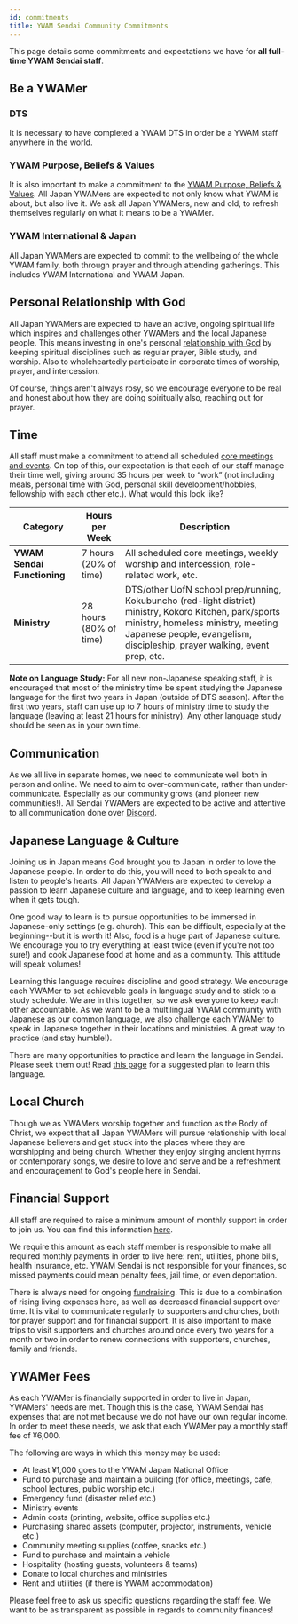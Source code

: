 ```yaml
---
id: commitments
title: YWAM Sendai Community Commitments
---
```


This page details some commitments and expectations we have for **all full-time YWAM Sendai staff**.

## Be a YWAMer

### DTS

It is necessary to have completed a YWAM DTS in order be a YWAM staff anywhere in the world.

### YWAM Purpose, Beliefs & Values

It is also important to make a commitment to the [YWAM Purpose, Beliefs & Values](../about/values.md). All Japan YWAMers are expected to not only know what YWAM is about, but also live it. We ask all Japan YWAMers, new and old, to refresh themselves regularly on what it means to be a YWAMer.

### YWAM International & Japan

All Japan YWAMers are expected to commit to the wellbeing of the whole YWAM family, both through prayer and through attending gatherings. This includes YWAM International and YWAM Japan.

## Personal Relationship with God

All Japan YWAMers are expected to have an active, ongoing spiritual life which inspires and challenges other YWAMers and the local Japanese people. This means investing in one's personal [relationship with God](friendshipwithgod.md) by keeping spiritual disciplines such as regular prayer, Bible study, and worship. Also to wholeheartedly participate in corporate times of worship, prayer, and intercession.

Of course, things aren't always rosy, so we encourage everyone to be real and honest about how they are doing spiritually also, reaching out for prayer.

## Time

All staff must make a commitment to attend all scheduled [core meetings and events](ywamsendailife.md). On top of this, our expectation is that each of our staff manage their time well, giving around 35 hours per week to “work” (not including meals, personal time with God, personal skill development/hobbies, fellowship with each other etc.). What would this look like?

Category | Hours per Week | Description
--------- | --------- | ---------
**YWAM Sendai Functioning** | 7 hours (20% of time) | All scheduled core meetings, weekly worship and intercession, role-related work, etc.
**Ministry** | 28 hours (80% of time) | DTS/other UofN school prep/running, Kokubuncho (red-light district) ministry, Kokoro Kitchen, park/sports ministry, homeless ministry, meeting Japanese people, evangelism, discipleship, prayer walking, event prep, etc.

**Note on Language Study:** For all new non-Japanese speaking staff, it is encouraged that most of the ministry time be spent studying the Japanese language for the first two years in Japan (outside of DTS season). After the first two years, staff can use up to 7 hours of ministry time to study the language (leaving at least 21 hours for ministry). Any other language study should be seen as in your own time.

## Communication

As we all live in separate homes, we need to communicate well both in person and online. We need to aim to over-communicate, rather than under-communicate. Especially as our community grows (and pioneer new communities!). All Sendai YWAMers are expected to be active and attentive to all communication done over [Discord](communication.md).

## Japanese Language & Culture

Joining us in Japan means God brought you to Japan in order to love the Japanese people. In order to do this, you will need to both speak to and listen to people's hearts. All Japan YWAMers are expected to develop a passion to learn Japanese culture and language, and to keep learning even when it gets tough.

One good way to learn is to pursue opportunities to be immersed in Japanese-only settings (e.g. church). This can be difficult, especially at the beginning--but it is worth it! Also, food is a huge part of Japanese culture. We encourage you to try everything at least twice (even if you're not too sure!) and cook Japanese food at home and as a community. This attitude will speak volumes!

Learning this language requires discipline and good strategy. We encourage each YWAMer to set achievable goals in language study and to stick to a study schedule. We are in this together, so we ask everyone to keep each other accountable. As we want to be a multilingual YWAM community with Japanese as our common language, we also challenge each YWAMer to speak in Japanese together in their locations and ministries. A great way to practice (and stay humble!).

There are many opportunities to practice and learn the language in Sendai. Please seek them out! Read [this page](../lifeinjapan/language.md) for a suggested plan to learn this language.

## Local Church

Though we as YWAMers worship together and function as the Body of Christ, we expect that all Japan YWAMers will pursue relationship with local Japanese believers and get stuck into the places where they are worshipping and being church. Whether they enjoy singing ancient hymns or contemporary songs, we desire to love and serve and be a refreshment and encouragement to God's people here in Sendai.

## Financial Support

All staff are required to raise a minimum amount of monthly support in order to join us. You can find this information [here](fundraising.md).

We require this amount as each staff member is responsible to make all required monthly payments in order to live here: rent, utilities, phone bills, health insurance, etc. YWAM Sendai is not responsible for your finances, so missed payments could mean penalty fees, jail time, or even deportation.

There is always need for ongoing [fundraising](fundraising.md). This is due to a combination of rising living expenses here, as well as decreased financial support over time. It is vital to communicate regularly to supporters and churches, both for prayer support and for financial support. It is also important to make trips to visit supporters and churches around once every two years for a month or two in order to renew connections with supporters, churches, family and friends.

## YWAMer Fees

As each YWAMer is financially supported in order to live in Japan, YWAMers' needs are met. Though this is the case, YWAM Sendai has expenses that are not met because we do not have our own regular income. In order to meet these needs, we ask that each YWAMer pay a monthly staff fee of ¥6,000.

The following are ways in which this money may be used:

- At least ¥1,000 goes to the YWAM Japan National Office
- Fund to purchase and maintain a building (for office, meetings, cafe, school lectures, public worship etc.)
- Emergency fund (disaster relief etc.)
- Ministry events
- Admin costs (printing, website, office supplies etc.)
- Purchasing shared assets (computer, projector, instruments, vehicle etc.)
- Community meeting supplies (coffee, snacks etc.)
- Fund to purchase and maintain a vehicle
- Hospitality (hosting guests, volunteers & teams)
- Donate to local churches and ministries
- Rent and utilities (if there is YWAM accommodation)

Please feel free to ask us specific questions regarding the staff fee. We want to be as transparent as possible in regards to community finances!
